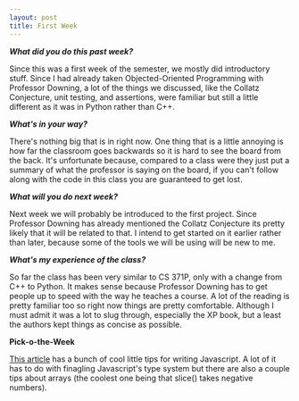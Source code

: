 ```yaml
---
layout: post
title: First Week
---
```

<p><b><i>What did you do this past week?</i></b></p>
<p>Since this was a first week of the semester, we mostly did introductory stuff. Since I had already taken Objected-Oriented Programming with Professor Downing, a lot of the things we discussed, like the Collatz Conjecture, unit testing, and assertions, were familiar but still a little different as it was in Python rather than C++.</p>
<p><b><i>What's in your way?</i></b></p>
<p>There's nothing big that is in right now. One thing that is a little annoying is how far the classroom goes backwards so it is hard to see the board from the back. It's unfortunate because, compared to a class were they just put a summary of what the professor is saying on the board, if you can't follow along with the code in this class you are guaranteed to get lost.</p>
<p><b><i>What will you do next week?</i></b></p>
<p>Next week we will probably be introduced to the first project. Since Professor Downing has already mentioned the Collatz Conjecture its pretty likely that it will be related to that. I intend to get started on it earlier rather than later, because some of the tools we will be using will be new to me.</p>
<p><b><i>What's my experience of the class?</i></b></p>
<p>So far the class has been very similar to CS 371P, only with a change from C++ to Python. It makes sense because Professor Downing has to get people up to speed with the way he teaches a course. A lot of the reading is pretty familiar too so right now things are pretty comfortable. Although I must admit it was a lot to slug through, especially the XP book, but a least the authors kept things as concise as possible.</p>
<p><b>Pick-o-the-Week</b></p>
<p><a href= “https://blog.jscrambler.com/12-extremely-useful-hacks-for-javascript/”>This article</a> has a bunch of cool little tips for writing Javascript. A lot of it has to do with finagling Javascript's type system but there are also a couple tips about arrays (the coolest one being that slice() takes negative numbers).</p>
